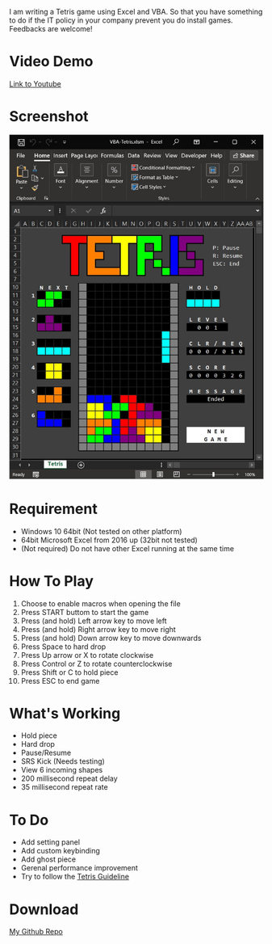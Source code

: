 I am writing a Tetris game using Excel and VBA.
So that you have something to do if the IT policy in your company prevent you do install games.
Feedbacks are welcome!

# Video Demo
[Link to Youtube](https://www.youtube.com/watch?v=S3Vg4gpgSmo)

# Screenshot
![Screenshot](https://raw.githubusercontent.com/yipinghuang1991/VBA-Tetris/main/src/screenshot2.jpg)

# Requirement
* Windows 10 64bit (Not tested on other platform)
* 64bit Microsoft Excel from 2016 up (32bit not tested)
* (Not required) Do not have other Excel running at the same time

# How To Play
1. Choose to enable macros when opening the file
2. Press START buttom to start the game
3. Press (and hold) Left arrow key to move left
4. Press (and hold) Right arrow key to move right
5. Press (and hold) Down arrow key to move downwards
6. Press Space to hard drop
7. Press Up arrow or X to rotate clockwise
8. Press Control or Z to rotate counterclockwise
9. Press Shift or C to hold piece
10. Press ESC to end game

# What's Working
* Hold piece
* Hard drop
* Pause/Resume
* SRS Kick (Needs testing)
* View 6 incoming shapes
* 200 millisecond repeat delay
* 35 millisecond repeat rate

# To Do
* Add setting panel
* Add custom keybinding
* Add ghost piece
* Gerenal performance improvement
* Try to follow the [Tetris Guideline](https://tetris.fandom.com/wiki/Tetris_Guideline)

# Download
[My Github Repo](https://github.com/yipinghuang1991/VBA-Tetris)
